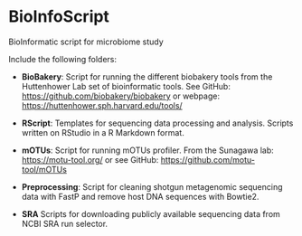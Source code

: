 # BioInfoScript
BioInformatic script for microbiome study

Include the following folders:
- **BioBakery**:
  Script for running the different biobakery tools from the Huttenhower Lab set of bioinformatic tools. See GitHub: https://github.com/biobakery/biobakery or webpage: https://huttenhower.sph.harvard.edu/tools/

- **RScript**:
  Templates for sequencing data processing and analysis. Scripts written on RStudio in a R Markdown format.

- **mOTUs**:
  Script for running mOTUs profiler. From the Sunagawa lab: https://motu-tool.org/ or see GitHub: https://github.com/motu-tool/mOTUs

- **Preprocessing**:
Script for cleaning shotgun metagenomic sequencing data with FastP and remove host DNA sequences with Bowtie2.

- **SRA**
Scripts for downloading publicly available sequencing data from NCBI SRA run selector.
